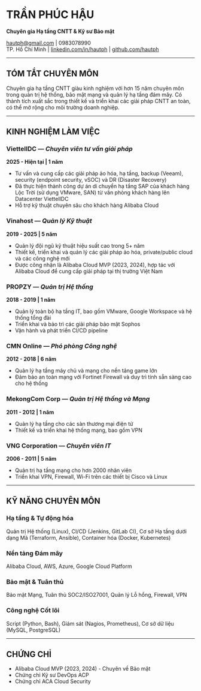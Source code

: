 # TRẦN PHÚC HẬU  
**Chuyên gia Hạ tầng CNTT & Kỹ sư Bảo mật**  

hautph@gmail.com  | 0983078990  
TP. Hồ Chí Minh  | [linkedin.com/in/hautph](https://linkedin.com/in/hautph) | [github.com/hautph](https://github.com/hautph)

---

## TÓM TẮT CHUYÊN MÔN  
Chuyên gia hạ tầng CNTT giàu kinh nghiệm với hơn 15 năm chuyên môn trong quản trị hệ thống, bảo mật mạng và quản lý hạ tầng đám mây. Có thành tích xuất sắc trong thiết kế và triển khai các giải pháp CNTT an toàn, có thể mở rộng cho môi trường doanh nghiệp.

---

## KINH NGHIỆM LÀM VIỆC  

### ViettelIDC — *Chuyên viên tư vấn giải pháp*  
**2025 - Hiện tại | 1 năm**  
- Tư vấn và cung cấp các giải pháp ảo hóa, hạ tầng, backup (Veeam), security (endpoint security, vSOC) và DR (Disaster Recovery)  
- Đã thực hiện thành công dự án di chuyển hạ tầng SAP của khách hàng Lộc Trời (sử dụng VMware, SAN) từ văn phòng khách hàng lên Datacenter ViettelIDC  
- Hỗ trợ kỹ thuật chuyên sâu cho khách hàng Alibaba Cloud  

### Vinahost — *Quản lý Kỹ thuật*  
**2019 - 2025 | 5 năm**  
- Quản lý đội ngũ kỹ thuật hiệu suất cao trong 5+ năm  
- Thiết kế, triển khai và quản lý các giải pháp ảo hóa, private/public cloud và các công nghệ mới  
- Được công nhận là Alibaba Cloud MVP (2023, 2024), hợp tác với Alibaba Cloud để cung cấp giải pháp tại thị trường Việt Nam  

### PROPZY — *Quản trị Hệ thống*  
**2018 - 2019 | 1 năm**  
- Quản lý toàn bộ hạ tầng IT, bao gồm VMware, Google Workspace và hệ thống tổng đài  
- Triển khai và bảo trì các giải pháp bảo mật Sophos  
- Vận hành và phát triển CI/CD pipeline  

### CMN Online — *Phó phòng Công nghệ*  
**2012 - 2018 | 6 năm**  
- Quản lý hạ tầng máy chủ và mạng cho nền tảng game lớn  
- Đảm bảo an toàn mạng với Fortinet Firewall và duy trì tính sẵn sàng cao cho hệ thống  

### MekongCom Corp — *Quản trị Hệ thống và Mạng*  
**2011 - 2012 | 1 năm**  
- Quản lý hạ tầng cho các sàn thương mại điện tử  
- Thiết kế và triển khai hệ thống mạng, bao gồm VPN  

### VNG Corporation — *Chuyên viên IT*  
**2006 - 2011 | 5 năm**  
- Quản trị hạ tầng mạng cho hơn 2000 nhân viên  
- Triển khai VPN, Firewall, Wi-Fi trên các thiết bị Cisco và Linux  

---

## KỸ NĂNG CHUYÊN MÔN  

### Hạ tầng & Tự động hóa  
Quản trị Hệ thống (Linux), CI/CD (Jenkins, GitLab CI), Cơ sở Hạ tầng dưới dạng Mã (Terraform, Ansible), Container hóa (Docker, Kubernetes)

### Nền tảng Đám mây  
Alibaba Cloud, AWS, Azure, Google Cloud Platform

### Bảo mật & Tuân thủ  
Bảo mật Mạng, Tuân thủ SOC2/ISO27001, Quản lý Lỗ hổng, Firewall, VPN

### Công nghệ Cốt lõi  
Script (Python, Bash), Giám sát (Nagios, Prometheus), Cơ sở dữ liệu (MySQL, PostgreSQL)

---

## CHỨNG CHỈ  
- Alibaba Cloud MVP (2023, 2024) - Chuyên về Bảo mật  
- Chứng chỉ Kỹ sư DevOps ACP  
- Chứng chỉ ACA Cloud Security